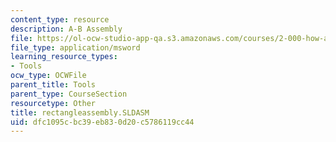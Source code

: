 ```yaml
---
content_type: resource
description: A-B Assembly
file: https://ol-ocw-studio-app-qa.s3.amazonaws.com/courses/2-000-how-and-why-machines-work-spring-2002/dfc1095cbc39eb830d20c5786119cc44_rectangleassembly.SLDASM
file_type: application/msword
learning_resource_types:
- Tools
ocw_type: OCWFile
parent_title: Tools
parent_type: CourseSection
resourcetype: Other
title: rectangleassembly.SLDASM
uid: dfc1095c-bc39-eb83-0d20-c5786119cc44
---
```

